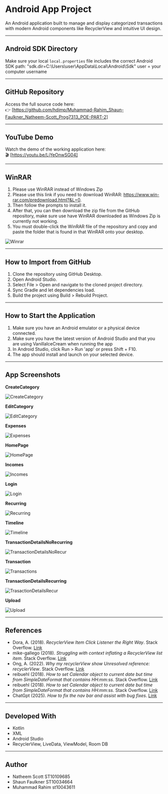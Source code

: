 # Android App Project

An Android application built to manage and display categorized transactions with modern Android components like RecyclerView and intuitive UI design.

--------------------------------------
Android SDK Directory
--------------------------------------
Make sure your local `local.properties` file includes the correct Android SDK path:
"sdk.dir=C\:\\Users\\user\\AppData\\Local\\Android\\Sdk"
user = your computer username

--------------------------------------
GitHub Repository
--------------------------------------
Access the full source code here:  
👉 [https://github.com/hdimp/Muhammad-Rahim_Shaun-Faulkner_Natheem-Scott_Prog7313_POE-PART-2]

--------------------------------------
YouTube Demo
--------------------------------------
Watch the demo of the working application here:  
🎬 [https://youtu.be/LjYeOnwSG04]

--------------------------------------
WinRAR
--------------------------------------
1. Please use WinRAR instead of Windows Zip
2. Please use this link if you need to download WinRAR: https://www.win-rar.com/predownload.html?&L=0.
3. Then follow the prompts to install it.
4. After that, you can then download the zip file from the GitHub repository, make sure use have WinRAR downloaded as Windows Zip is currently not working.
5. You must double-click the WinRAR file of the repository and copy and paste the folder that is found in that WinRAR onto your desktop.

![Winrar](https://github.com/user-attachments/assets/487e1b2c-a3f6-4ec5-9cbd-57d2a41e34a8)

--------------------------------------
How to Import from GitHub
--------------------------------------
1. Clone the repository using GitHub Desktop.
2. Open Android Studio.
3. Select File > Open and navigate to the cloned project directory.
4. Sync Gradle and let dependencies load.
5. Build the project using Build > Rebuild Project.

--------------------------------------
How to Start the Application
--------------------------------------
1. Make sure you have an Android emulator or a physical device connected.
2. Make sure you have the latest version of Android Studio and that you are using VanillaIceCream when running the app
3. In Android Studio, click Run > Run 'app' or press Shift + F10.
4. The app should install and launch on your selected device.

--------------------------------------
App Screenshots
--------------------------------------

**CreateCategory**

![CreateCategory](https://github.com/user-attachments/assets/2c639cd0-f98d-48ef-a9c2-653bc4f321ce)


**EditCategory**

![EditCategory](https://github.com/user-attachments/assets/a25c25bb-7805-48f3-81f1-371c1f026f87)


**Expenses**

![Expenses](https://github.com/user-attachments/assets/a43c9db9-5651-40af-8736-8230cf8dfff1)


**HomePage**

![HomePage](https://github.com/user-attachments/assets/1ce14ef9-4174-4fe0-87d6-75df9eb1a317)


**Incomes**

![Incomes](https://github.com/user-attachments/assets/29ef9298-8631-486b-b35a-d7527b09e4f7)


**Login**

![Login](https://github.com/user-attachments/assets/cc7638c5-39cd-4778-b9d9-72df760686e8)


**Recurring**

![Recurring](https://github.com/user-attachments/assets/03991d43-b0d0-407b-a87e-ebd36c202690)


**Timeline**

![Timeline](https://github.com/user-attachments/assets/4e32c8a7-1eca-4883-8dc4-668172ae68d1)


**TransactionDetailsNoRecurring**

![TransactionDetailsNoRecur](https://github.com/user-attachments/assets/a874f471-f525-4b2c-94c9-9243ca5d16fd)


**Transaction**

![Transactions](https://github.com/user-attachments/assets/8effa26f-a659-4101-afa5-2cbabe9e6ceb)


**TransactionDetailsRecurring**

![TrasactionDetailsRecur](https://github.com/user-attachments/assets/4b7c44d7-d4e9-4a7f-8ac7-9d82840a4ee9)


**Upload**

![Upload](https://github.com/user-attachments/assets/5f5ea4a2-2093-4a7a-aca2-97877bc32efb)

--------------------------------------
References
--------------------------------------
- Dora, A. (2018). *RecyclerView Item Click Listener the Right Way*. Stack Overflow. [Link](https://stackoverflow.com/questions/49969278/recyclerview-item-click-listener-the-right-way)  
- mike-gallego (2018). *Struggling with context inflating a RecyclerView list item*. Stack Overflow. [Link](https://stackoverflow.com/questions/52224165/struggling-with-context-inflating-a-recyclerview-list-item)  
- Ong, A. (2022). *Why my recyclerView show Unresolved reference: recyclerView*. Stack Overflow. [Link](https://stackoverflow.com/questions/71604788/why-my-recyclerview-show-unresolved-reference-recyclerview)  
- reibuehl (2018). *How to set Calendar object to current date but time from SimpleDateFormat that contains HH:mm:ss*. Stack Overflow. [Link](https://stackoverflow.com/questions/48647950/how-to-set-calendar-object-to-current-date-but-time-from-simpledateformat-that-c)
- reibuehl (2018). *How to set Calendar object to current date but time from SimpleDateFormat that contains HH:mm:ss*. Stack Overflow. [Link](https://stackoverflow.com/questions/48647950/how-to-set-calendar-object-to-current-date-but-time-from-simpledateformat-that-c)
- ChatGpt (2025). *How to fix the nav bar and assist with bug fixes*. [Link](https://chatgpt.com)

--------------------------------------
Developed With
--------------------------------------
- Kotlin  
- XML  
- Android Studio  
- RecyclerView, LiveData, ViewModel, Room DB 

--------------------------------------
Author
--------------------------------------
- Natheem Scott ST10109685 
- Shaun Faulkner ST10034664
- Muhammad Rahim st10043611
